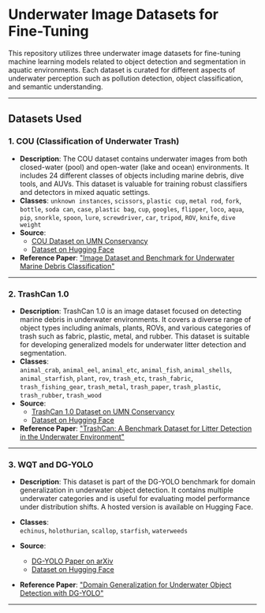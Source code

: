 # Underwater Image Datasets for Fine-Tuning

This repository utilizes three underwater image datasets for fine-tuning machine learning models related to object detection and segmentation in aquatic environments. Each dataset is curated for different aspects of underwater perception such as pollution detection, object classification, and semantic understanding.

---

## Datasets Used

### 1. COU (Classification of Underwater Trash)

- **Description**: The COU dataset contains underwater images from both closed-water (pool) and open-water (lake and ocean) environments. It includes 24 different classes of objects including marine debris, dive tools, and AUVs. This dataset is valuable for training robust classifiers and detectors in mixed aquatic settings.
- **Classes**:
  `unknown instances`, `scissors`, `plastic cup`, `metal rod`, `fork`, `bottle`, `soda can`, `case`, `plastic bag`, `cup`, `googles`, `flipper`, `loco`, `aqua`, `pip`, `snorkle`, `spoon`, `lure`, `screwdriver`, `car`, `tripod`, `ROV`, `knife`, `dive weight`
- **Source**: 
    - [COU Dataset on UMN Conservancy](https://conservancy.umn.edu/items/f4294f39-d0c7-491a-bc9c-9a72714d57e2)
    - [Dataset on Hugging Face](https://huggingface.co/datasets/anyaeross/COU) 
- **Reference Paper**: ["Image Dataset and Benchmark for Underwater Marine Debris Classification"](https://ieeexplore.ieee.org/document/9561454)

---

### 2. TrashCan 1.0

- **Description**: TrashCan 1.0 is an image dataset focused on detecting marine debris in underwater environments. It covers a diverse range of object types including animals, plants, ROVs, and various categories of trash such as fabric, plastic, metal, and rubber. This dataset is suitable for developing generalized models for underwater litter detection and segmentation.
- **Classes**:  
  `animal_crab`, `animal_eel`, `animal_etc`, `animal_fish`, `animal_shells`, `animal_starfish`, `plant`, `rov`, `trash_etc`, `trash_fabric`, `trash_fishing_gear`, `trash_metal`, `trash_paper`, `trash_plastic`, `trash_rubber`, `trash_wood`
- **Source**: 
    - [TrashCan 1.0 Dataset on UMN Conservancy](https://conservancy.umn.edu/items/6dd6a960-c44a-4510-a679-efb8c82ebfb7) 
    - [Dataset on Hugging Face](https://huggingface.co/datasets/anyaeross/trashcan)
- **Reference Paper**: ["TrashCan: A Benchmark Dataset for Litter Detection in the Underwater Environment"](https://ieeexplore.ieee.org/document/9561455)

---

### 3. WQT and DG-YOLO

- **Description**: This dataset is part of the DG-YOLO benchmark for domain generalization in underwater object detection. It contains multiple underwater categories and is useful for evaluating model performance under distribution shifts. A hosted version is available on Hugging Face.
- **Classes**:  
  `echinus`, `holothurian`, `scallop`, `starfish`, `waterweeds`
- **Source**:
  - [DG-YOLO Paper on arXiv](https://arxiv.org/abs/2004.06333)
  - [Dataset on Hugging Face](https://huggingface.co/datasets/Francesco/underwater-objects-5v7p8)

- **Reference Paper**: ["Domain Generalization for Underwater Object Detection with DG-YOLO"](https://arxiv.org/abs/2004.06333)

---
